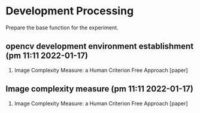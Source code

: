 # Development Processing

Prepare the base function for the experiment.

## opencv development environment establishment (pm 11:11 2022-01-17)

1. Image Complexity Measure: a Human Criterion Free Approach [paper]



## Image complexity measure (pm 11:11 2022-01-17)

1. Image Complexity Measure: a Human Criterion Free Approach [paper]





